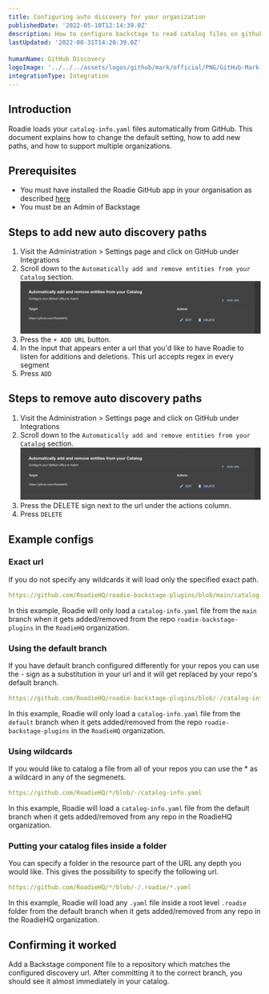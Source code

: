 ```yaml
---
title: Configuring auto discovery for your organization
publishedDate: '2022-05-10T12:14:39.0Z'
description: How to configure backstage to read catalog files on github
lastUpdated: '2022-08-31T14:20:39.0Z'

humanName: GitHub Discovery
logoImage: '../../../assets/logos/github/mark/official/PNG/GitHub-Mark-120px-plus.png'
integrationType: Integration
---
```


## Introduction

Roadie loads your `catalog-info.yaml` files automatically from GitHub. This document explains how to change the default setting, how to add new paths, and how to support multiple organizations.

## Prerequisites

- You must have installed the Roadie GitHub app in your organisation as described [here](/docs/getting-started/install-github-app/)
- You must be an Admin of Backstage

## Steps to add new auto discovery paths

1. Visit the Administration > Settings page and click on GitHub under Integrations
2. Scroll down to the `Automatically add and remove entities from your Catalog` section.
   ![add and remove](./default-settings.webp)
3. Press the `+ ADD URL` button.
4. In the input that appears enter a url that you'd like to have Roadie to listen for additions and deletions.
   This url accepts regex in every segment
5. Press `ADD`

## Steps to remove auto discovery paths

1. Visit the Administration > Settings page and click on GitHub under Integrations
2. Scroll down to the `Automatically add and remove entities from your Catalog` section.
   ![add and remove](./default-settings.webp)
3. Press the DELETE sign next to the url under the actions column.
4. Press `DELETE`

## Example configs

### Exact url

If you do not specify any wildcards it will load only the specified exact path.

```yaml
https://github.com/RoadieHQ/roadie-backstage-plugins/blob/main/catalog-info.yaml
```

In this example, Roadie will only load a `catalog-info.yaml` file from the `main` branch when it gets added/removed from the repo `roadie-backstage-plugins` in the `RoadieHQ` organization.

### Using the default branch

If you have default branch configured differently for your repos you can use the - sign as a substitution in your url and it will get replaced by your repo's default branch.

```yaml
https://github.com/RoadieHQ/roadie-backstage-plugins/blob/-/catalog-info.yaml
```

In this example, Roadie will only load a `catalog-info.yaml` file from the `default` branch when it gets added/removed from the repo `roadie-backstage-plugins` in the `RoadieHQ` organization.

### Using wildcards

If you would like to catalog a file from all of your repos you can use the \* as a wildcard in any of the segmenets.

```yaml
https://github.com/RoadieHQ/*/blob/-/catalog-info.yaml
```

In this example, Roadie will load a `catalog-info.yaml` file from the default branch when it gets added/removed from any repo in the RoadieHQ organization.

### Putting your catalog files inside a folder

You can specify a folder in the resource part of the URL any depth you would like. This gives the possibility to specify the following url.

```yaml
https://github.com/RoadieHQ/*/blob/-/.roadie/*.yaml
```

In this example, Roadie will load any `.yaml` file inside a root level `.roadie` folder from the default branch when it gets added/removed from any repo in the RoadieHQ organization.

## Confirming it worked

Add a Backstage component file to a repository which matches the configured discovery url. After committing it to the correct branch, you should see it almost immediately in your catalog.
